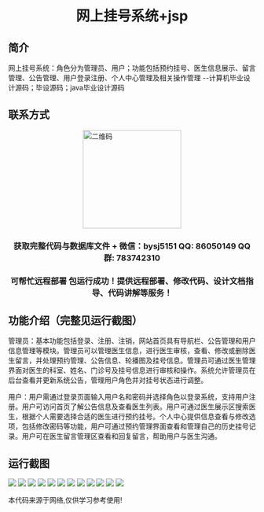 <p><h1 align="center">网上挂号系统+jsp</h1></p>

## 简介
网上挂号系统：角色分为管理员、用户；功能包括预约挂号、医生信息展示、留言管理、公告管理、用户登录注册、个人中心管理及相关操作管理    --计算机毕业设计源码；毕设源码；java毕业设计源码


## 联系方式
<img src="https://bs-1329754181.cos.ap-shanghai.myqcloud.com/wx.jpg" alt="二维码" style="display: block; margin: 0 auto;" width="200px">
<p><h3 align="center">获取完整代码与数据库文件 + 微信：bysj5151 QQ: 86050149 QQ群: 783742310</h3></p>
<p><h3 align="center">可帮忙远程部署 包运行成功！提供远程部署、修改代码、设计文档指导、代码讲解等服务！</h3></p>

## 功能介绍（完整见运行截图）
管理员：基本功能包括登录、注册、注销，网站首页具有导航栏、公告管理和用户信息管理等模块。管理员可以管理医生信息，进行医生审核，查看、修改或删除医生留言，并处理预约管理、公告信息、轮播图及挂号信息。管理员可通过医生管理界面对医生的科室、姓名、门诊号及挂号信息进行审核和操作。系统允许管理员在后台查看并更新系统公告，管理用户角色并对挂号状态进行调整。

用户：用户需通过登录页面输入用户名和密码并选择角色以登录系统，支持用户注册。用户可访问首页了解公告信息及查看医生列表。用户可通过医生展示区搜索医生，根据个人需要选择合适的医生进行预约挂号。个人中心提供信息查看与修改选项，包括修改密码等功能，用户可通过预约管理界面查看和管理自己的历史挂号记录。用户可在医生留言管理区查看和回复留言，帮助用户与医生沟通。


## 运行截图
![](https://bs-1329754181.cos.ap-shanghai.myqcloud.com/ssm/OnlineRegistrationSystemJsp/img/001.jpg)
![](https://bs-1329754181.cos.ap-shanghai.myqcloud.com/ssm/OnlineRegistrationSystemJsp/img/002.jpg)
![](https://bs-1329754181.cos.ap-shanghai.myqcloud.com/ssm/OnlineRegistrationSystemJsp/img/003.jpg)
![](https://bs-1329754181.cos.ap-shanghai.myqcloud.com/ssm/OnlineRegistrationSystemJsp/img/004.jpg)
![](https://bs-1329754181.cos.ap-shanghai.myqcloud.com/ssm/OnlineRegistrationSystemJsp/img/005.jpg)
![](https://bs-1329754181.cos.ap-shanghai.myqcloud.com/ssm/OnlineRegistrationSystemJsp/img/006.jpg)
![](https://bs-1329754181.cos.ap-shanghai.myqcloud.com/ssm/OnlineRegistrationSystemJsp/img/007.jpg)
![](https://bs-1329754181.cos.ap-shanghai.myqcloud.com/ssm/OnlineRegistrationSystemJsp/img/008.jpg)
![](https://bs-1329754181.cos.ap-shanghai.myqcloud.com/ssm/OnlineRegistrationSystemJsp/img/009.jpg)
![](https://bs-1329754181.cos.ap-shanghai.myqcloud.com/ssm/OnlineRegistrationSystemJsp/img/010.jpg)
![](https://bs-1329754181.cos.ap-shanghai.myqcloud.com/ssm/OnlineRegistrationSystemJsp/img/011.jpg)
![](https://bs-1329754181.cos.ap-shanghai.myqcloud.com/ssm/OnlineRegistrationSystemJsp/img/012.jpg)

<p>本代码来源于网络,仅供学习参考使用!</p>
